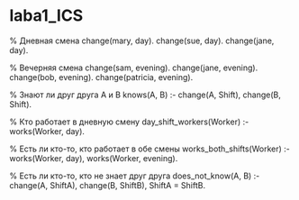 # laba1_ICS
% Дневная смена
change(mary, day).
change(sue, day).
change(jane, day).

% Вечерняя смена
change(sam, evening).
change(jane, evening).
change(bob, evening).
change(patricia, evening).

% Знают ли друг друга A и B
knows(A, B) :- change(A, Shift), change(B, Shift).

% Кто работает в дневную смену
day_shift_workers(Worker) :- works(Worker, day).

% Есть ли кто-то, кто работает в обе смены
works_both_shifts(Worker) :- works(Worker, day), works(Worker, evening).

% Есть ли кто-то, кто не знает друг друга
does_not_know(A, B) :- change(A, ShiftA), change(B, ShiftB), ShiftA = ShiftB.
